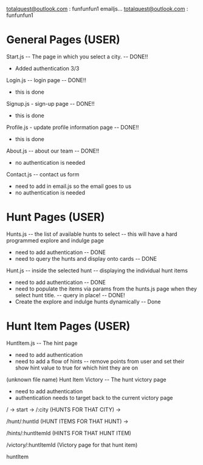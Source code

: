 totalquest@outlook.com : funfunfun1
emailjs... totalquest@outlook.com : funfunfun1

# General Pages (USER)

Start.js -- The page in which you select a city. -- DONE!!
- Added authentication 3/3

Login.js -- login page -- DONE!!
- this is done

Signup.js - sign-up page -- DONE!!
- this is done

Profile.js - update profile information page -- DONE!!
- this is done

About.js -- about our team -- DONE!!
- no authentication is needed

Contact.js -- contact us form 
- need to add in email.js so the email goes to us
- no authentication is needed

# Hunt Pages (USER)

Hunts.js -- the list of available hunts to select -- this will have a hard programmed explore and indulge page
- need to add authentication -- DONE
- need to query the hunts and display onto cards -- DONE

Hunt.js -- inside the selected hunt -- displaying the individual hunt items 
- need to add authentication -- DONE
- need to populate the items via params from the hunts.js page when they select hunt title. -- query in place! -- DONE!
- Create the explore and indulge hunts dynamically -- Done


# Hunt Item Pages (USER)

HuntItem.js -- The hint page 
- need to add authentication 
- need to add a flow of hints
    -- remove points from user and set their show hint value to true for which hint they are on

(unknown file name) Hunt Item Victory -- The hunt victory page
- need to add authentication 
- authentication needs to target back to the current victory page


/  -> start -> /:city (HUNTS FOR THAT CITY) ->

/hunt/:huntId (HUNT ITEMS FOR THAT HUNT) ->

/hints/:huntItemId (HINTS FOR THAT HUNT ITEM)

/victory/:huntItemId (Victory page for that hunt item)

huntItem

